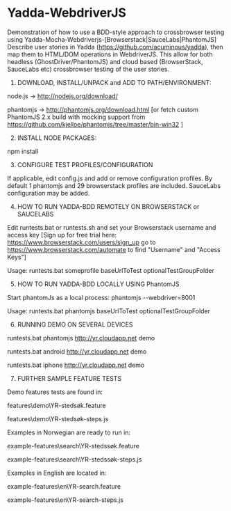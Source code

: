 ﻿Yadda-WebdriverJS
=================

Demonstration of how to use a BDD-style approach to crossbrowser testing using Yadda-Mocha-Webdriverjs-[Browserstack|SauceLabs|PhantomJS]
Describe user stories in Yadda (https://github.com/acuminous/yadda), then map them to HTML/DOM operations in WebdriverJS. 
This allow for both headless (GhostDriver/PhantomJS) and cloud based (BrowserStack, SauceLabs etc) crossbrowser testing of the user stories.

1. DOWNLOAD, INSTALL/UNPACK and ADD TO PATH/ENVIRONMENT:

 node.js ->  http://nodejs.org/download/
 
 phantomjs -> http://phantomjs.org/download.html [or fetch custom PhantomJS 2.x build with mocking support from https://github.com/kjelloe/phantomjs/tree/master/bin-win32 ]
  
2. INSTALL NODE PACKAGES:

 npm install

3. CONFIGURE TEST PROFILES/CONFIGURATION

  If applicable, edit config.js and add or remove configuration profiles. By default 1 phantomjs and 29 browserstack profiles are included. SauceLabs configuration may be added.

4. HOW TO RUN YADDA-BDD REMOTELY ON BROWSERSTACK or SAUCELABS 

 Edit runtests.bat or runtests.sh and set your Browserstack username and access key [Sign up for free trial here: https://www.browserstack.com/users/sign_up go to https://www.browserstack.com/automate to find "Username" and "Access Keys"]
 
 Usage: runtests.bat someprofile baseUrlToTest optionalTestGroupFolder
 
5. HOW TO RUN YADDA-BDD LOCALLY USING PhantomJS

 Start phantomJs as a local process: phantomjs --webdriver=8001 
 
 Usage: runtests.bat phantomjs baseUrlToTest optionalTestGroupFolder           
  
6. RUNNING DEMO ON SEVERAL DEVICES

 runtests.bat phantomjs http://yr.cloudapp.net demo
 
 runtests.bat android http://yr.cloudapp.net demo
 
 runtests.bat iphone http://yr.cloudapp.net demo
  
7. FURTHER SAMPLE FEATURE TESTS 

 Demo features tests are found in:

  features\demo\YR-stedsøk.feature 
 
  features\demo\YR-stedsøk-steps.js

 Examples in Norwegian are ready to run in:

  example-features\search\YR-stedssøk.feature 
 
  example-features\search\YR-stedssøk-steps.js
 
 Examples in English are located in:
 
  example-features\en\YR-search.feature
  
  example-features\en\YR-search-steps.js
